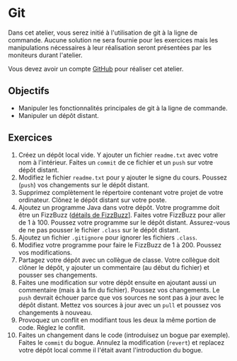 Git
===

Dans cet atelier, vous serez initié à l'utilisation de git à la ligne de
commande. Aucune solution ne sera fournie pour les exercices mais les
manipulations nécessaires à leur réalisation seront présentées par les moniteurs
durant l'atelier.

Vous devez avoir un compte [GitHub](https://github.com/) pour réaliser cet
atelier.

Objectifs
---------

* Manipuler les fonctionnalités principales de git à la ligne de commande.
* Manipuler un dépôt distant.

Exercices
---------

1. Créez un dépôt local vide. Y ajouter un fichier `readme.txt` avec votre nom à
   l'intérieur. Faites un `commit` de ce fichier et un `push` sur votre dépôt
   distant.
2. Modifiez le fichier `readme.txt` pour y ajouter le signe du cours. Poussez
   (`push`) vos changements sur le dépôt distant.
3. Supprimez complètement le répertoire contenant votre projet de votre
   ordinateur. Clônez le dépôt distant sur votre poste.
4. Ajoutez un programme Java dans votre dépôt. Votre programme doit être un
   FizzBuzz ([détails de FizzBuzz](https://www.jeuweb.org/showthread.php?tid=6596)].
   Faites votre FizzBuzz pour aller de 1 à 100. Poussez votre programme sur le
   dépôt distant. Assurez-vous de ne pas pousser le fichier `.class` sur le
   dépôt distant.
5. Ajoutez un fichier `.gitignore` pour ignorer les fichiers `.class`.
6. Modifiez votre programme pour faire le FizzBuzz de 1 à 200. Poussez vos
   modifications.
7. Partagez votre dépôt avec un collègue de classe. Votre collègue doit clôner
   le dépôt, y ajouter un commentaire (au début du fichier) et pousser ses 
   changements.
8. Faites une modification sur votre dépôt ensuite en ajoutant aussi un
   commentaire (mais à la fin du fichier). Poussez vos changements. Le `push`
   devrait échouer parce que vos sources ne sont pas à jour avec le dépôt
   distant. Mettez vos sources à jour avec un `pull` et poussez vos changements
   à nouveau.
9. Provoquez un conflit en modifiant tous les deux la même portion de code.
   Réglez le conflit.
10. Faites un changement dans le code (introduisez un bogue par exemple). Faites
    le `commit` du bogue. Annulez la modification (`revert`) et replacez votre
    dépôt local comme il l'était avant l'introduction du bogue.


